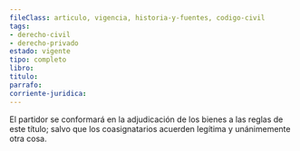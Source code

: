 ```yaml
---
fileClass: articulo, vigencia, historia-y-fuentes, codigo-civil
tags:
- derecho-civil
- derecho-privado
estado: vigente
tipo: completo
libro:
titulo:
parrafo:
corriente-juridica:
---
```

El partidor se conformará en la adjudicación de los bienes a las reglas de este título; salvo que los coasignatarios acuerden legítima y unánimemente otra cosa.